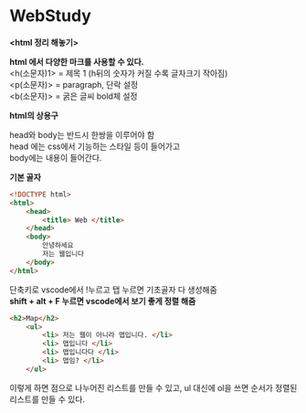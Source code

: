 # WebStudy

<b><html 정리 해놓기></b>

**html 에서 다양한 마크를 사용할 수 있다.**\
<h(소문자)1>  =  제목 1 (h뒤의 숫자가 커질 수록 글자크기 작아짐) \
<p(소문자)>  =  paragraph, 단락 설정\
<b(소문자)>  = 굵은 글씨 bold체 설정 

**html의 상용구** 

head와 body는 반드시 한쌍을 이루어야 함\
head 에는 css에서 기능하는 스타일 등이 들어가고\
body에는 내용이 들어간다.

**기본 골자**
```html
<!DOCTYPE html>
<html>
    <head>
        <title> Web </title>
    </head>
    <body>
        안녕하세요
        저는 웹입니다
    </body>
</html>
```        
단축키로 vscode에서 !누르고 탭 누르면 기초골자 다 생성해줌\
**shift + alt + F 누르면 vscode에서 보기 좋게 정렬 해줌**


```html
<h2>Map</h2>
    <ul>
        <li> 저는 웹이 아니라 맵입니다. </li>
        <li> 맵입니다 </li>
        <li> 맵입니다다 </li>
        <li> 맵임? </li>
    </ul>
```
이렇게 하면 점으로 나누어진 리스트를 만들 수 있고,
ul 대신에 ol을 쓰면 순서가 정렬된 리스트를 만들 수 있다.





